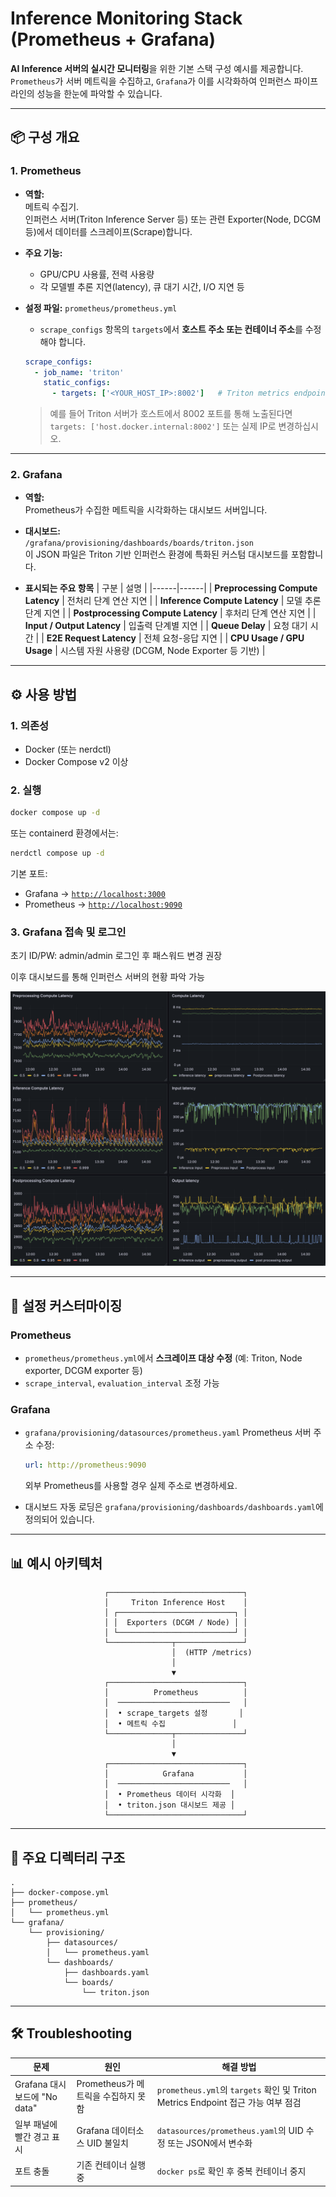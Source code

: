# Inference Monitoring Stack (Prometheus + Grafana)

**AI Inference 서버의 실시간 모니터링**을 위한 기본 스택 구성 예시를 제공합니다.  
`Prometheus`가 서버 메트릭을 수집하고, `Grafana`가 이를 시각화하여 인퍼런스 파이프라인의 성능을 한눈에 파악할 수 있습니다.

---

## 📦 구성 개요

### 1. Prometheus
- **역할:**  
  메트릭 수집기.  
  인퍼런스 서버(Triton Inference Server 등) 또는 관련 Exporter(Node, DCGM 등)에서 데이터를 스크레이프(Scrape)합니다.

- **주요 기능:**  
  - GPU/CPU 사용률, 전력 사용량
  - 각 모델별 추론 지연(latency), 큐 대기 시간, I/O 지연 등

- **설정 파일:** `prometheus/prometheus.yml`
  - `scrape_configs` 항목의 `targets`에서 **호스트 주소 또는 컨테이너 주소**를 수정해야 합니다.

  ```yaml
  scrape_configs:
    - job_name: 'triton'
      static_configs:
        - targets: ['<YOUR_HOST_IP>:8002']   # Triton metrics endpoint
  ```

  > 예를 들어 Triton 서버가 호스트에서 8002 포트를 통해 노출된다면  
  > `targets: ['host.docker.internal:8002']` 또는 실제 IP로 변경하십시오.

---

### 2. Grafana
- **역할:**  
  Prometheus가 수집한 메트릭을 시각화하는 대시보드 서버입니다.

- **대시보드:**  
  `/grafana/provisioning/dashboards/boards/triton.json`  
  이 JSON 파일은 Triton 기반 인퍼런스 환경에 특화된 커스텀 대시보드를 포함합니다.

- **표시되는 주요 항목**
  | 구분 | 설명 |
  |------|------|
  | **Preprocessing Compute Latency** | 전처리 단계 연산 지연 |
  | **Inference Compute Latency** | 모델 추론 단계 지연 |
  | **Postprocessing Compute Latency** | 후처리 단계 연산 지연 |
  | **Input / Output Latency** | 입출력 단계별 지연 |
  | **Queue Delay** | 요청 대기 시간 |
  | **E2E Request Latency** | 전체 요청-응답 지연 |
  | **CPU Usage / GPU Usage** | 시스템 자원 사용량 (DCGM, Node Exporter 등 기반) |

---

## ⚙️ 사용 방법

### 1. 의존성
- Docker (또는 nerdctl)
- Docker Compose v2 이상

### 2. 실행
```bash
docker compose up -d
```
또는 containerd 환경에서는:
```bash
nerdctl compose up -d
```

기본 포트:
- Grafana → [`http://localhost:3000`](http://localhost:3000)
- Prometheus → [`http://localhost:9090`](http://localhost:9090)

### 3. Grafana 접속 및 로그인
초기 ID/PW: admin/admin
로그인 후 패스워드 변경 권장

이후 대시보드를 통해 인퍼런스 서버의 현황 파악 가능
<p align="center">
  <img src="dashboard_example/example.png" alt="Inference Dashboard Example" width="800"/>
</p>

---

## 🔧 설정 커스터마이징

### Prometheus
- `prometheus/prometheus.yml`에서 **스크레이프 대상 수정**
  (예: Triton, Node exporter, DCGM exporter 등)
- `scrape_interval`, `evaluation_interval` 조정 가능

### Grafana
- `grafana/provisioning/datasources/prometheus.yaml`
  Prometheus 서버 주소 수정:
  ```yaml
  url: http://prometheus:9090
  ```
  외부 Prometheus를 사용할 경우 실제 주소로 변경하세요.

- 대시보드 자동 로딩은 `grafana/provisioning/dashboards/dashboards.yaml`에 정의되어 있습니다.

---

## 📊 예시 아키텍처

```
                     ┌──────────────────────────────┐
                     │     Triton Inference Host    │
                     │ ┌──────────────────────────┐ │
                     │ │  Exporters (DCGM / Node) │ │
                     │ └──────────────────────────┘ │
                     └──────────────┬───────────────┘
                                    │  (HTTP /metrics)
                                    │
                                    ▼
                     ┌──────────────────────────────┐
                     │          Prometheus          │
                     │  ─────────────────────────   │
                     │  • scrape_targets 설정       │
                     │  • 메트릭 수집               │
                     └──────────────┬───────────────┘
                                    │
                                    ▼
                     ┌──────────────────────────────┐
                     │            Grafana           │
                     │  ─────────────────────────   │
                     │  • Prometheus 데이터 시각화  │
                     │  • triton.json 대시보드 제공 │
                     └──────────────────────────────┘
```

---

## 🧩 주요 디렉터리 구조

```
.
├── docker-compose.yml
├── prometheus/
│   └── prometheus.yml
└── grafana/
    └── provisioning/
        ├── datasources/
        │   └── prometheus.yaml
        └── dashboards/
            ├── dashboards.yaml
            └── boards/
                └── triton.json
```

---

## 🛠️ Troubleshooting

| 문제 | 원인 | 해결 방법 |
|------|------|------------|
| Grafana 대시보드에 "No data" | Prometheus가 메트릭을 수집하지 못함 | `prometheus.yml`의 `targets` 확인 및 Triton Metrics Endpoint 접근 가능 여부 점검 |
| 일부 패널에 빨간 경고 표시 | Grafana 데이터소스 UID 불일치 | `datasources/prometheus.yaml`의 UID 수정 또는 JSON에서 변수화 |
| 포트 충돌 | 기존 컨테이너 실행 중 | `docker ps`로 확인 후 중복 컨테이너 중지 |

